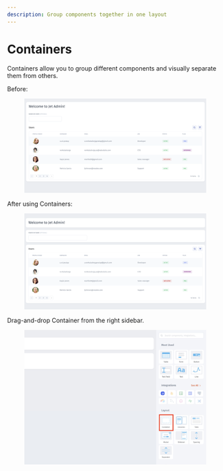 ```yaml
---
description: Group components together in one layout
---
```


# Containers

Containers allow you to group different components and visually separate them from others.

Before:

<figure><img src="../../../.gitbook/assets/image (2).png" alt=""><figcaption></figcaption></figure>

After using Containers:

<figure><img src="../../../.gitbook/assets/image (1).png" alt=""><figcaption></figcaption></figure>

Drag-and-drop Container from the right sidebar.

<figure><img src="../../../.gitbook/assets/cnt1.jpg" alt=""><figcaption></figcaption></figure>
